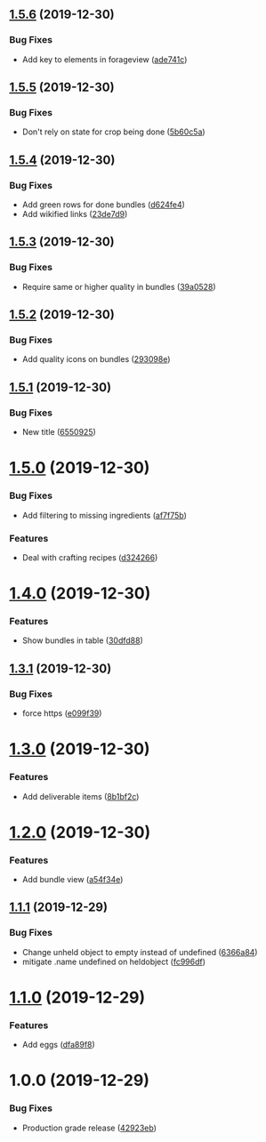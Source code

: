 ## [1.5.6](https://github.com/martolini/stardew-finder/compare/v1.5.5...v1.5.6) (2019-12-30)


### Bug Fixes

* Add key to elements in forageview ([ade741c](https://github.com/martolini/stardew-finder/commit/ade741caf06ff4c56156fd3cbf1d5815c7adb9d7))

## [1.5.5](https://github.com/martolini/stardew-finder/compare/v1.5.4...v1.5.5) (2019-12-30)


### Bug Fixes

* Don't rely on state for crop being done ([5b60c5a](https://github.com/martolini/stardew-finder/commit/5b60c5a5a9e242a02d54f8dc53e67f56658f142f))

## [1.5.4](https://github.com/martolini/stardew-finder/compare/v1.5.3...v1.5.4) (2019-12-30)


### Bug Fixes

* Add green rows for done bundles ([d624fe4](https://github.com/martolini/stardew-finder/commit/d624fe432cc0c3b047200f20c7ef6d0b204b4612))
* Add wikified links ([23de7d9](https://github.com/martolini/stardew-finder/commit/23de7d9f76bd5658a09a849b435a193359175bb1))

## [1.5.3](https://github.com/martolini/stardew-finder/compare/v1.5.2...v1.5.3) (2019-12-30)


### Bug Fixes

* Require same or higher quality in bundles ([39a0528](https://github.com/martolini/stardew-finder/commit/39a0528a202abe92b201d36be9f4abeef1f0f4fb))

## [1.5.2](https://github.com/martolini/stardew-finder/compare/v1.5.1...v1.5.2) (2019-12-30)


### Bug Fixes

* Add quality icons on bundles ([293098e](https://github.com/martolini/stardew-finder/commit/293098e3d405f3ff1e7ecfe9bacae17eeff896e7))

## [1.5.1](https://github.com/martolini/stardew-finder/compare/v1.5.0...v1.5.1) (2019-12-30)


### Bug Fixes

* New title ([6550925](https://github.com/martolini/stardew-finder/commit/655092510c478df6a3c99359d703cd25df6f8c33))

# [1.5.0](https://github.com/martolini/stardew-finder/compare/v1.4.0...v1.5.0) (2019-12-30)


### Bug Fixes

* Add filtering to missing ingredients ([af7f75b](https://github.com/martolini/stardew-finder/commit/af7f75be43a1d0552ed940512ea12ad7efcc46d0))


### Features

* Deal with crafting recipes ([d324266](https://github.com/martolini/stardew-finder/commit/d3242666f4718de50f4d65ed1db4fe302808beca))

# [1.4.0](https://github.com/martolini/stardew-finder/compare/v1.3.1...v1.4.0) (2019-12-30)


### Features

* Show bundles in table ([30dfd88](https://github.com/martolini/stardew-finder/commit/30dfd88e127d8cc7cddc5a72d8843ea89a6534ca))

## [1.3.1](https://github.com/martolini/stardew-finder/compare/v1.3.0...v1.3.1) (2019-12-30)


### Bug Fixes

* force https ([e099f39](https://github.com/martolini/stardew-finder/commit/e099f3946b9bf731abebb247566cf2a4a9ed9fef))

# [1.3.0](https://github.com/martolini/stardew-finder/compare/v1.2.0...v1.3.0) (2019-12-30)


### Features

* Add deliverable items ([8b1bf2c](https://github.com/martolini/stardew-finder/commit/8b1bf2cd380242c052542fe96307cb895f3a139a))

# [1.2.0](https://github.com/martolini/stardew-finder/compare/v1.1.1...v1.2.0) (2019-12-30)


### Features

* Add bundle view ([a54f34e](https://github.com/martolini/stardew-finder/commit/a54f34eb6feeabf40b564915ae460a843991945e))

## [1.1.1](https://github.com/martolini/stardew-finder/compare/v1.1.0...v1.1.1) (2019-12-29)


### Bug Fixes

* Change unheld object to empty instead of undefined ([6366a84](https://github.com/martolini/stardew-finder/commit/6366a8432092dbd780181c497e4159813ea07d9b))
* mitigate .name undefined on heldobject ([fc996df](https://github.com/martolini/stardew-finder/commit/fc996df08123f857a6d51b58954c2886cacc5306))

# [1.1.0](https://github.com/martolini/stardew-finder/compare/v1.0.0...v1.1.0) (2019-12-29)


### Features

* Add eggs ([dfa89f8](https://github.com/martolini/stardew-finder/commit/dfa89f882d63104df865cd4ba15be39159d87192))

# 1.0.0 (2019-12-29)


### Bug Fixes

* Production grade release ([42923eb](https://github.com/martolini/stardew-finder/commit/42923eb9c2ffc016cb573d09403824157c7c6a24))
